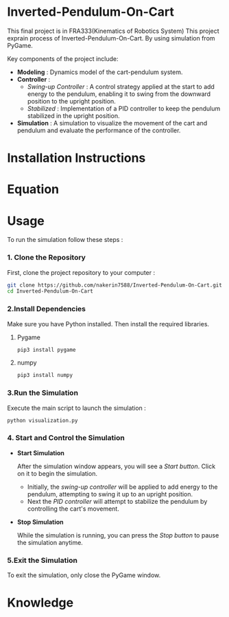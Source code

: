 # Inverted-Pendulum-On-Cart
This final project is in FRA333(Kinematics of Robotics System) This project exprain process of Inverted-Pendulum-On-Cart. By using simulation from PyGame.

Key components of the project include:
- **Modeling** : Dynamics model of the cart-pendulum system.
- **Controller** : 
    - *Swing-up Controller* : A control strategy applied at the start to add energy to the pendulum, enabling it to swing from the downward position to the upright position.
    - *Stabilized* : Implementation of a PID controller to keep the pendulum stabilized in the upright position.
- **Simulation** : A simulation to visualize the movement of the cart and pendulum and evaluate the performance of the controller.


# Installation Instructions

# Equation



# Usage

To run the simulation follow these steps :
### 1. Clone the Repository
First, clone the project repository to your computer :
```bash
git clone https://github.com/nakerin7588/Inverted-Pendulum-On-Cart.git
cd Inverted-Pendulum-On-Cart
```
### 2.Install Dependencies
Make sure you have Python installed. Then install the required libraries.

1. Pygame

    ```bash
    pip3 install pygame
    ```
2. numpy
    ```bash
    pip3 install numpy
    ```

### 3.Run the Simulation
Execute the main script to launch the simulation :
```bash
python visualization.py
```

### 4. Start and Control the Simulation
* **Start Simulation**
    
    After the simulation window appears, you will see a *Start button*. Click on it to begin the simulation.
    - Initially, the *swing-up controller* will be applied to add energy to the pendulum, attempting to swing it up to an upright position.
    - Next the *PID controller* will attempt to stabilize the pendulum by controlling the cart's movement.

* **Stop Simulation**
    
    While the simulation is running, you can press the *Stop button* to pause the simulation anytime.

### 5.Exit the Simulation
To exit the simulation, only close the PyGame window.

# Knowledge



